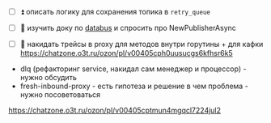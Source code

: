 
- [ ] ⏫ описать логику для сохранения топика в `retry_queue`
- [ ] 🔼 изучить доку по [databus](https://gitlab.ozon.ru/platform/go/databus/-/blob/v2/docs/publisher_async.md) и спросить про NewPublisherAsync
- [ ] 🔼 накидать трейсы в proxy для методов внутри горутины + для кафки https://chatzone.o3t.ru/ozon/pl/v00405cph0uusucgs6kfhsr6k5


- dlq (рефакторинг service, накидал сам менеджер и процессор) - нужно обсудить
- fresh-inbound-proxy - есть гипотеза и решение в чем проблема - нужно посоветоваться


https://chatzone.o3t.ru/ozon/pl/v00405cptmun4mgqcl7224jul2